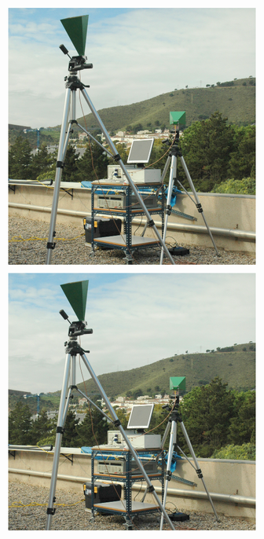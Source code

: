 ![Bistatic SAR experiment in Catalunya, Spain (2006).](/images/BistaticSar.JPG)

<img src="/images/BistaticSar.JPG"
     alt="Bistatic SAR experiment in Catalunya, Spain (2006)."
     style="float: left; margin-right: 10px;" />
